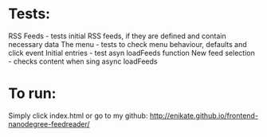 # Tests:

RSS Feeds - tests initial RSS feeds, if they are defined and contain necessary data
The menu - tests to check menu behaviour, defaults and click event
Initial entries - test asyn loadFeeds function
New feed selection - checks content when sing async loadFeeds


# To run:
Simply click index.html or go to my github: http://enikate.github.io/frontend-nanodegree-feedreader/


